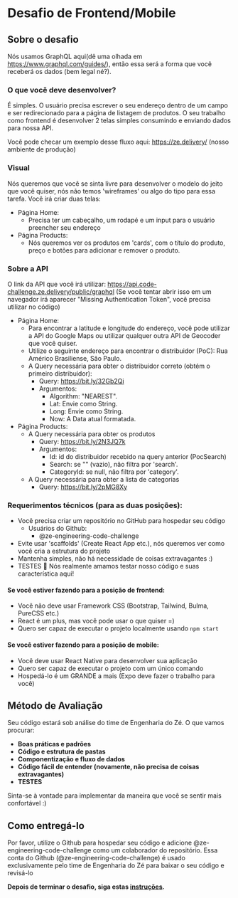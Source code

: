 # Desafio de Frontend/Mobile

## Sobre o desafio 

Nós usamos GraphQL aqui(dê uma olhada em https://www.graphql.com/guides/), então essa será a forma
que você receberá os dados (bem legal né?).

### O que você deve desenvolver?
É simples. O usuário precisa escrever o seu endereço dentro de um campo e ser redirecionado
para a página de listagem de produtos. O seu trabalho como frontend é desenvolver 2 telas simples consumindo e enviando dados para nossa API.

Você pode checar um exemplo desse fluxo aqui: https://ze.delivery/ (nosso ambiente de produção)

### Visual
Nós queremos que você se sinta livre para desenvolver o modelo do jeito que você quiser, nós não temos 'wireframes' ou algo do tipo para essa tarefa. Você irá criar duas telas:
  - Página Home:
    - Precisa ter um cabeçalho, um rodapé e um input para o usuário preencher seu endereço
  - Página Products:
    - Nós queremos ver os produtos em 'cards', com o título do produto, preço e botões para adicionar e remover o produto.

### Sobre a API
O link da API que você irá utilizar: https://api.code-challenge.ze.delivery/public/graphql 
(Se você tentar abrir isso em um navegador irá aparecer "Missing Authentication Token", você precisa utilizar no código)
  - Página Home:
    - Para encontrar a latitude e longitude do endereço, você pode utilizar a API do Google Maps ou utilizar qualquer outra API de Geocoder que você quiser.
    - Utilize o seguinte endereço para encontrar o distribuidor (PoC): Rua Américo Brasiliense, São Paulo.
    - A Query necessária para obter o distribuidor correto (obtém o primeiro distribuidor):
        - Query: https://bit.ly/32Gb2Qi
        - Argumentos:
          - Algorithm:   "NEAREST".
          - Lat: Envie como String.
          - Long: Envie como String.
          - Now: A Data atual formatada.
  - Página Products:
      - A Query necessária para obter os produtos
        - Query: https://bit.ly/2N3JQ7k
        - Argumentos:
          - Id: id do distribuidor recebido na query anterior (PocSearch)
          - Search: se "" (vazio), não filtra por 'search'.
          - CategoryId: se null, não filtra por 'category'.
      - A Query necessária para obter a lista de categorias
        - Query: https://bit.ly/2pMG8Xy


### Requerimentos técnicos (para as duas posições):
- Você precisa criar um repositório no GitHub para hospedar seu código
  - Usuários do Github:
      - @ze-engineering-code-challenge
- Evite usar 'scaffolds' (Create React App etc.), nós queremos ver como você cria a estrutura do projeto
- Mantenha simples, não há necessidade de coisas extravagantes :)
- TESTES 💛 Nós realmente amamos testar nosso código e suas característica aqui!

#### Se você estiver fazendo para a posição de frontend:
- Você não deve usar Framework CSS (Bootstrap, Tailwind, Bulma, PureCSS etc.)
- React é um plus, mas você pode usar o que quiser =)
- Quero ser capaz de executar o projeto localmente usando `npm start`

#### Se você estiver fazendo para a posição de mobile:
- Você deve usar React Native para desenvolver sua aplicação
- Quero ser capaz de executar o projeto com um único comando
- Hospedá-lo é um GRANDE a mais (Expo deve fazer o trabalho para você)

## Método de Avaliação

Seu código estará sob análise do time de Engenharia do Zé. O que vamos procurar:
- **Boas práticas e padrões**
- **Código e estrutura de pastas**
- **Componentização e fluxo de dados**
- **Código fácil de entender (novamente, não precisa de coisas extravagantes)**
- **TESTES**

Sinta-se à vontade para implementar da maneira que você se sentir mais confortável :)

## Como entregá-lo

Por favor, utilize o Github para hospedar seu código e adicione @ze-engineering-code-challenge como um colaborador do repositório. Essa conta do Github (@ze-engineering-code-challenge) é usado exclusivamente pelo time de Engenharia do Zé para baixar o seu código e revisá-lo

**Depois de terminar o desafio, siga estas [instruções](https://github.com/ZXVentures/ze-code-challenges#how-to-deliver).**
